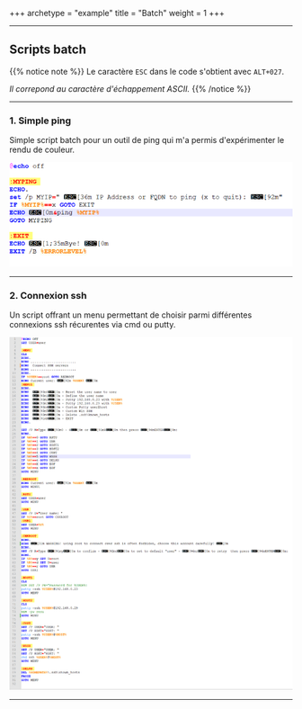 +++
archetype = "example"
title = "Batch"
weight = 1
+++

---

## **Scripts batch**

{{% notice note %}}
Le caractère `ESC` dans le code s'obtient avec `ALT+027`.

*Il correpond au caractère d'échappement ASCII.*
{{% /notice %}}

---

### 1. Simple ping

Simple script batch pour un outil de ping qui m'a permis d'expérimenter le rendu de couleur.

![myping.bat](myping_bat.png)

---

### 2. Connexion ssh

Un script offrant un menu permettant de choisir parmi différentes connexions ssh récurentes via cmd ou putty.

![cssh.bat](cssh_bat.png)

---
